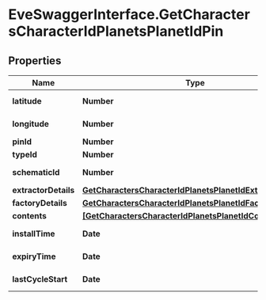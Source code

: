 # EveSwaggerInterface.GetCharactersCharacterIdPlanetsPlanetIdPin

## Properties
Name | Type | Description | Notes
------------ | ------------- | ------------- | -------------
**latitude** | **Number** | latitude number | 
**longitude** | **Number** | longitude number | 
**pinId** | **Number** | pin_id integer | 
**typeId** | **Number** | type_id integer | 
**schematicId** | **Number** | schematic_id integer | [optional] 
**extractorDetails** | [**GetCharactersCharacterIdPlanetsPlanetIdExtractorDetails**](GetCharactersCharacterIdPlanetsPlanetIdExtractorDetails.md) |  | [optional] 
**factoryDetails** | [**GetCharactersCharacterIdPlanetsPlanetIdFactoryDetails**](GetCharactersCharacterIdPlanetsPlanetIdFactoryDetails.md) |  | [optional] 
**contents** | [**[GetCharactersCharacterIdPlanetsPlanetIdContent]**](GetCharactersCharacterIdPlanetsPlanetIdContent.md) | contents array | [optional] 
**installTime** | **Date** | install_time string | [optional] 
**expiryTime** | **Date** | expiry_time string | [optional] 
**lastCycleStart** | **Date** | last_cycle_start string | [optional] 


